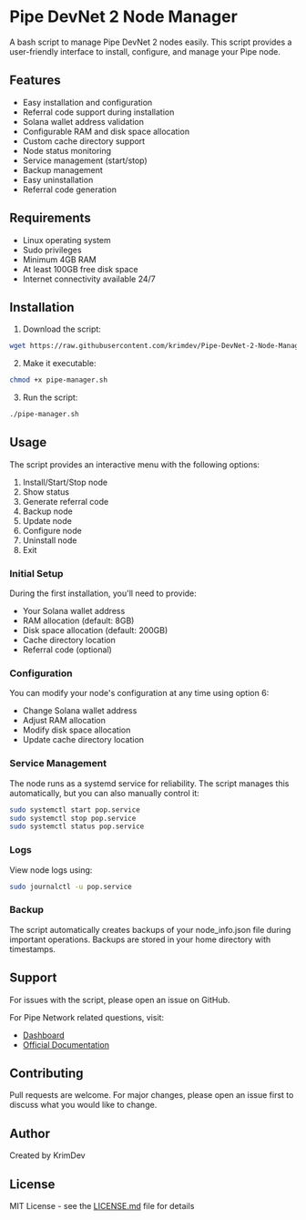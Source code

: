 # Pipe DevNet 2 Node Manager

A bash script to manage Pipe DevNet 2 nodes easily. This script provides a user-friendly interface to install, configure, and manage your Pipe node.

## Features

- Easy installation and configuration
- Referral code support during installation
- Solana wallet address validation
- Configurable RAM and disk space allocation
- Custom cache directory support
- Node status monitoring
- Service management (start/stop)
- Backup management
- Easy uninstallation
- Referral code generation

## Requirements

- Linux operating system
- Sudo privileges
- Minimum 4GB RAM
- At least 100GB free disk space
- Internet connectivity available 24/7

## Installation

1. Download the script:
```bash
wget https://raw.githubusercontent.com/krimdev/Pipe-DevNet-2-Node-Manager/main/pipe-manager.sh
```

2. Make it executable:
```bash
chmod +x pipe-manager.sh
```

3. Run the script:
```bash
./pipe-manager.sh
```

## Usage

The script provides an interactive menu with the following options:

1. Install/Start/Stop node
2. Show status
3. Generate referral code
4. Backup node
5. Update node
6. Configure node
7. Uninstall node
8. Exit

### Initial Setup

During the first installation, you'll need to provide:
- Your Solana wallet address
- RAM allocation (default: 8GB)
- Disk space allocation (default: 200GB)
- Cache directory location
- Referral code (optional)

### Configuration

You can modify your node's configuration at any time using option 6:
- Change Solana wallet address
- Adjust RAM allocation
- Modify disk space allocation
- Update cache directory location

### Service Management

The node runs as a systemd service for reliability. The script manages this automatically, but you can also manually control it:
```bash
sudo systemctl start pop.service
sudo systemctl stop pop.service
sudo systemctl status pop.service
```

### Logs

View node logs using:
```bash
sudo journalctl -u pop.service
```

### Backup

The script automatically creates backups of your node_info.json file during important operations. Backups are stored in your home directory with timestamps.

## Support

For issues with the script, please open an issue on GitHub.

For Pipe Network related questions, visit:
- [Dashboard](https://dashboard.pipenetwork.com/node-lookup)
- [Official Documentation](https://docs.pipenetwork.com)

## Contributing

Pull requests are welcome. For major changes, please open an issue first to discuss what you would like to change.

## Author

Created by KrimDev

## License

MIT License - see the [LICENSE.md](LICENSE.md) file for details
